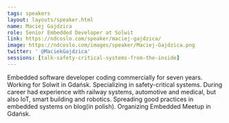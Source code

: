 ```yaml
---
tags: speakers
layout: layouts/speaker.html
name: Maciej Gajdzica
role: Senior Embedded Developer at Solwit
link: https://ndcoslo.com/speaker/maciej-gajdzica/
image: https://ndcoslo.com/images/speaker/Maciej-Gajdzica.png
twitter: ' @MaciekGajdzica'
sessions: [talk-safety-critical-systems-from-the-inside]
---
```

Embedded software developer coding commercially for seven years. Working for Solwit in Gdańsk. Specializing in safety-critical systems. During career had experience with railway systems, automotive and medical, but also IoT, smart building and robotics. Spreading good practices in embedded systems on blog(in polish). Organizing Embedded Meetup in Gdańsk.